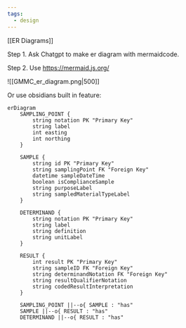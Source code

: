 ```yaml
---
tags:
  - design
---
```



[[ER Diagrams]]

Step 1. Ask Chatgpt to make er diagram with mermaidcode.

Step 2. Use  https://mermaid.js.org/

![[GMMC_er_diagram.png|500]]

Or use obsidians built in feature:


```mermaid
erDiagram
    SAMPLING_POINT {
        string notation PK "Primary Key"
        string label
        int easting
        int northing
    }
    
    SAMPLE {
        string id PK "Primary Key"
        string samplingPoint FK "Foreign Key"
        datetime sampleDateTime
        boolean isComplianceSample
        string purposeLabel
        string sampledMaterialTypeLabel
    }
    
    DETERMINAND {
        string notation PK "Primary Key"
        string label
        string definition
        string unitLabel
    }
    
    RESULT {
        int result PK "Primary Key"
        string sampleID FK "Foreign Key"
        string determinandNotation FK "Foreign Key"
        string resultQualifierNotation
        string codedResultInterpretation
    }
    
    SAMPLING_POINT ||--o{ SAMPLE : "has"
    SAMPLE ||--o{ RESULT : "has"
    DETERMINAND ||--o{ RESULT : "has"
```